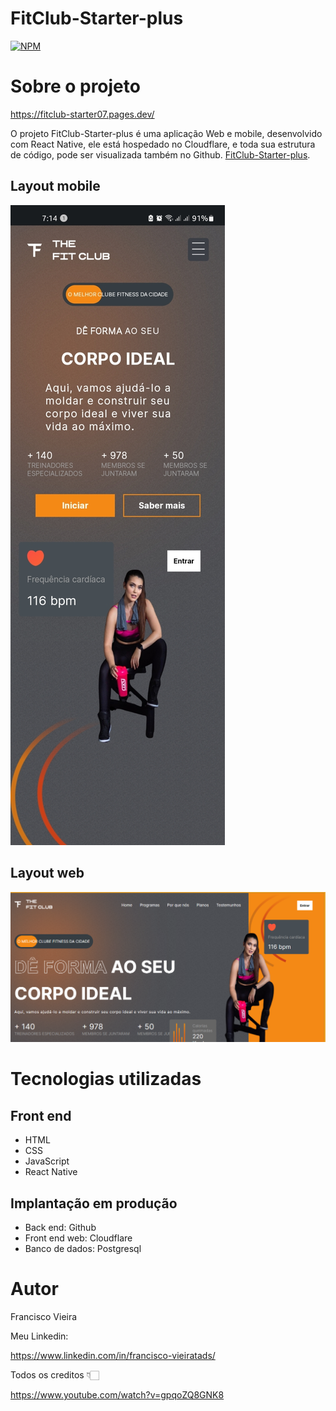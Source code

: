 # FitClub-Starter-plus 
[![NPM](https://img.shields.io/npm/l/react)](https://github.com/Francisco-tads/FitClub-Starter-plus/blob/master/LICENCE)

# Sobre o projeto

https://fitclub-starter07.pages.dev/

O projeto FitClub-Starter-plus é uma aplicação Web e mobile, desenvolvido com React Native, ele está hospedado no Cloudflare, e toda sua estrutura de código, pode ser visualizada também no Github.
 [FitClub-Starter-plus](https://fitclubstarter07.pages.dev/ "Site do FitClub-Starter-plus").



## Layout mobile
![Mobile 1](https://github.com/Francisco-tads/FitClub-Starter-plus/blob/master/build/static/media/the-fit-club2.jpg) 

## Layout web
![Web 1](https://github.com/Francisco-tads/FitClub-Starter-plus/blob/master/build/static/media/the-fit-club.png)


## 

# Tecnologias utilizadas

## Front end
- HTML 
- CSS
- JavaScript
- React Native

## Implantação em produção
- Back end: Github
- Front end web: Cloudflare
- Banco de dados: Postgresql

# Autor

Francisco Vieira

Meu Linkedin:

https://www.linkedin.com/in/francisco-vieiratads/

Todos os creditos 👇🏻

https://www.youtube.com/watch?v=gpqoZQ8GNK8

